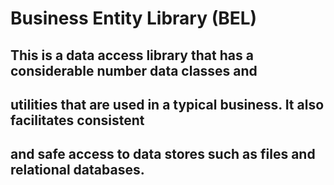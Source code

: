 # Business Entity Library (BEL)

## This is a data access library that has a considerable number data classes and 
## utilities that are used in a typical business.  It also facilitates consistent 
## and safe access to data stores such as files and relational databases.

